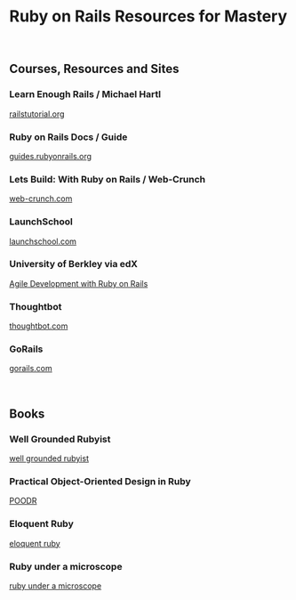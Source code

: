 # Ruby on Rails Resources for Mastery
<br>

## Courses, Resources and Sites

### Learn Enough Rails / Michael Hartl
<a href="https://railstutorial.org/book">railstutorial.org</a>

### Ruby on Rails Docs / Guide
<a href="https://guides.rubyonrails.org/index">guides.rubyonrails.org</a>

### Lets Build: With Ruby on Rails / Web-Crunch
<a href="https://web-crunch.com/series/">web-crunch.com</a>

### LaunchSchool
<a href="https://launchschool.com/books">launchschool.com</a>

### University of Berkley via edX 
<a href="https://www.edx.org/course/agile-development-using-ruby-rails-uc-berkeleyx-cs169-1x-1">Agile Development with Ruby on Rails</a>

### Thoughtbot
<a href="https://thoughtbot.com/upcase">thoughtbot.com</a>

### GoRails
<a href="https://gorails.com">gorails.com</a>

<br>

## Books
### Well Grounded Rubyist
<a href="https://www.manning.com/books/the-well-grounded-rubyist">well grounded rubyist</a>

### Practical Object-Oriented Design in Ruby
<a href="https://www.poodr.com">POODR</a>


### Eloquent Ruby
<a href="https://www.amazon.com/Eloquent-Ruby-Addison-Wesley-Professional/dp/0321584104">eloquent ruby</a>

### Ruby under a microscope
<a href="http://patshaughnessy.net/ruby-under-a-microscope">ruby under a microscope</a>
